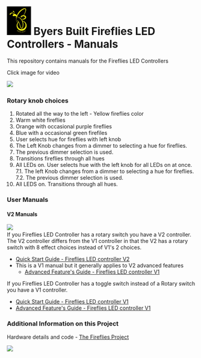 # <img src="/assets/Fireflies_logo_2_0.png" width="64"> Byers Built Fireflies LED Controllers - Manuals
This repository contains manuals for the Fireflies LED Controllers

Click image for video

[<img src="/assets/20240608_155041.jpg" width="500">](https://photos.app.goo.gl/UaPuwaba9bqjVWHB6)

### Rotary knob choices
1. Rotated all the way to the left - Yellow fireflies color
2. Warm white fireflies
3. Orange with occasional purple fireflies
4. Blue with a occasional green firefiles
5. User selects hue for fireflies with left knob
  5. The Left Knob changes from a dimmer to selecting a hue for fireflies.
  5.  The previous dimmer selection is used.
6. Transitions fireflies through all hues
7. All LEDs on. User selects hue with the left knob for all LEDs on at once.
  7.1. The left Knob changes from a dimmer to selecting a hue for fireflies.
  7.2. The previous dimmer selection is used.
8. All LEDS on. Transitions through all hues.

### User Manuals

#### V2 Manuals
<img src="/assets/Fireflies_2_1_0_box_open.png" width="500">
<br>
If you Fireflies LED Controller has a rotary switch you have a V2 controller.
The V2 controller differs from the V1 controller in that the V2 has a rotary switch with 8 effect choices instead of V1's 2 choices.

* [Quick Start Guide - Fireflies LED controller V2](user_manuals/Fireflies_controller_std_v1.md)
* This is a V1 manual but it generally applies to V2 advanced features
  * [Advanced Feature's Guide - Fireflies LED controller V1](user_manuals/v1_advanced_features.md)

If you Fireflies LED Controller has a toggle switch instead of a Rotary switch you have a V1 controller.
* [Quick Start Guide - Fireflies LED controller V1](user_manuals/Fireflies_controller_std_v1_updated.md)
* [Advanced Feature's Guide - Fireflies LED controller V1](user_manuals/v1_advanced_features.md)

### Additional Information on this Project
Hardware details and code - [The Fireflies Project](https://github.com/JamesByers/fireflies_project)

<img src="assets/Fireflies_2_1_0_open_box_bottom.png" width="500">
